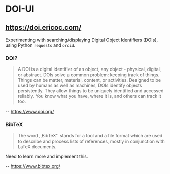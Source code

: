 # DOI-UI
## https://doi.ericoc.com/

Experimenting with searching/displaying Digital Object Identifiers (DOIs),
using Python `requests` and `orcid`.

### DOI?
> A DOI is a digital identifier of an object, any object -
physical, digital, or abstract. DOIs solve a common problem:
keeping track of things. Things can be matter, material, content, or
activities. Designed to be used by humans as well as machines,
DOIs identify objects persistently. They allow things to be uniquely
identified and accessed reliably. You know what you have, where it is,
and others can track it too.

-- https://www.doi.org/

### BibTeX
> The word ,,BibTeX'' stands for a tool and a file format which are used to
describe and process lists of references, mostly in conjunction with LaTeX documents.

Need to learn more and implement this.

-- https://www.bibtex.org/
